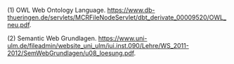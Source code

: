 (1) OWL Web Ontology Language. https://www.db-thueringen.de/servlets/MCRFileNodeServlet/dbt_derivate_00009520/OWL_neu.pdf.

(2) Semantic Web Grundlagen. https://www.uni-ulm.de/fileadmin/website_uni_ulm/iui.inst.090/Lehre/WS_2011-2012/SemWebGrundlagen/u08_loesung.pdf.